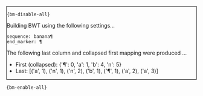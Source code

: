 <div style="border:1px solid black;">

`{bm-disable-all}`

Building BWT using the following settings...

```
sequence: banana¶
end_marker: ¶

```


The following last column and collapsed first mapping were produced ...

 * First (collapsed): {'¶': 0, 'a': 1, 'b': 4, 'n': 5}
 * Last: [('a', 1), ('n', 1), ('n', 2), ('b', 1), ('¶', 1), ('a', 2), ('a', 3)]
</div>

`{bm-enable-all}`

